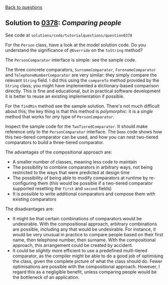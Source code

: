 [Back to questions](../README.md)

## Solution to [0378](../questions/0378): *Comparing people*

See code at `solutions/code/tutorialquestions/question0378`

For the `Person` class, have a look at the model solution code.  Do you understand the significance of `@Override` on the `toString` method?

The `PersonComparator` interface is simple: see the sample code.

The three concrete comparators, `SurnameComparator`, `ForenameComparator` and `TelephoneNumberComparator` are very similar: they simply compare the relevant `String` field.  I did this using the `compareTo` method provided by the `String` class; you might have implemented a dictionary-based comparison directly.  This is fine and educational, but in practical software development it is better to reuse an existing implementation if possible.

For the `findMin` method see the sample solution.  There's not much difficult about this; the key thing is that this method is *polymorphic*: it is a *single* method that works for *any* type of `PersonComparator`.

Inspect the sample code for the `TwoTieredComparator`.  It should make reference only to the `PersonComparator` interface.  The `Demo` code shows how this two-tiered comparator can be used, and how you can nest two-tiered comparators to build a three-tiered comparator.

The advantages of the compositional approach are:

* A smaller number of classes, meaning less code to maintain
* The possibility to combine comparators in arbitrary ways, not being restricted to the ways that were predicted at design time
* The possibility of being able to modify comparators at runtime by re-configuring them (this would be possible if a two-tiered comparator supported resetting the `first` and `second` fields)
* It is possible to write additional comparators and compose them with existing comparators

The disadvantages are:

* It might be that certain combinations of comparators would be undesirable.  With the compositional approach, arbitrary combinations are possible, including any that would be undesirable.  For instance, it would be very unusual in practice to compare people based on their first name, then telephone number, then surname.  With the compositional approach, this arrangement could be created by accident.
* It could be *slightly* more efficient to use a predefined multi-tiered comparator, as the compiler might be able to do a good job of optimising the class, given the complete picture of what the class should do.  Fewer optimisations are possible with the compositional approach.  However, I regard this as a negligible benefit, unless comparing people would be the bottleneck of an application.
